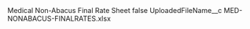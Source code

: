 <?xml version="1.0" encoding="UTF-8"?>
<CustomMetadata xmlns="http://soap.sforce.com/2006/04/metadata" xmlns:xsi="http://www.w3.org/2001/XMLSchema-instance" xmlns:xsd="http://www.w3.org/2001/XMLSchema">
    <label>Medical Non-Abacus Final Rate Sheet</label>
    <protected>false</protected>
    <values>
        <field>UploadedFileName__c</field>
        <value xsi:type="xsd:string">MED-NONABACUS-FINALRATES.xlsx</value>
    </values>
</CustomMetadata>
